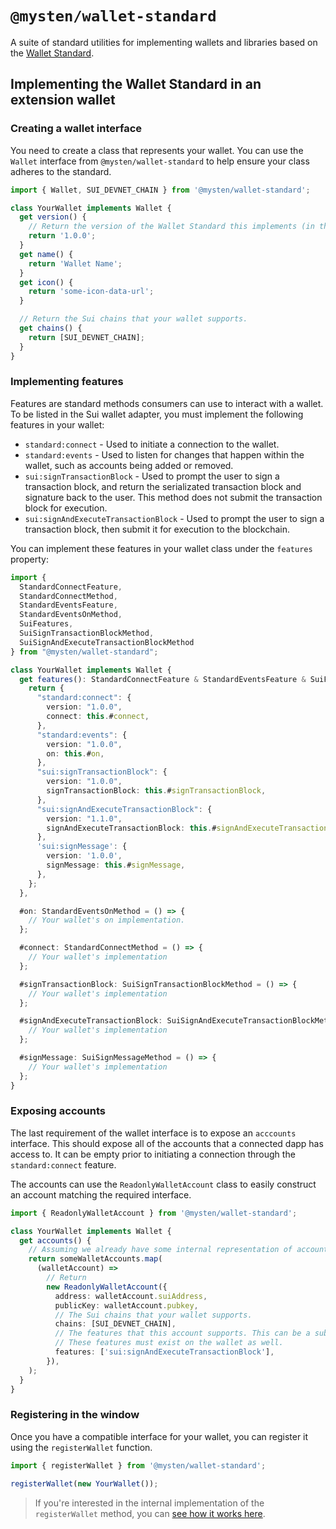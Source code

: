 # `@mysten/wallet-standard`

A suite of standard utilities for implementing wallets and libraries based on the [Wallet Standard](https://github.com/wallet-standard/wallet-standard/).

## Implementing the Wallet Standard in an extension wallet

### Creating a wallet interface

You need to create a class that represents your wallet. You can use the `Wallet` interface from `@mysten/wallet-standard` to help ensure your class adheres to the standard.

```typescript
import { Wallet, SUI_DEVNET_CHAIN } from '@mysten/wallet-standard';

class YourWallet implements Wallet {
  get version() {
    // Return the version of the Wallet Standard this implements (in this case, 1.0.0).
    return '1.0.0';
  }
  get name() {
    return 'Wallet Name';
  }
  get icon() {
    return 'some-icon-data-url';
  }

  // Return the Sui chains that your wallet supports.
  get chains() {
    return [SUI_DEVNET_CHAIN];
  }
}
```

### Implementing features

Features are standard methods consumers can use to interact with a wallet. To be listed in the Sui wallet adapter, you must implement the following features in your wallet:

- `standard:connect` - Used to initiate a connection to the wallet.
- `standard:events` - Used to listen for changes that happen within the wallet, such as accounts being added or removed.
- `sui:signTransactionBlock` - Used to prompt the user to sign a transaction block, and return the serializated transaction block and signature back to the user. This method does not submit the transaction block for execution.
- `sui:signAndExecuteTransactionBlock` - Used to prompt the user to sign a transaction block, then submit it for execution to the blockchain.

You can implement these features in your wallet class under the `features` property:

```typescript
import {
  StandardConnectFeature,
  StandardConnectMethod,
  StandardEventsFeature,
  StandardEventsOnMethod,
  SuiFeatures,
  SuiSignTransactionBlockMethod,
  SuiSignAndExecuteTransactionBlockMethod
} from "@mysten/wallet-standard";

class YourWallet implements Wallet {
  get features(): StandardConnectFeature & StandardEventsFeature & SuiFeatures {
    return {
      "standard:connect": {
        version: "1.0.0",
        connect: this.#connect,
      },
      "standard:events": {
        version: "1.0.0",
        on: this.#on,
      },
      "sui:signTransactionBlock": {
        version: "1.0.0",
        signTransactionBlock: this.#signTransactionBlock,
      },
      "sui:signAndExecuteTransactionBlock": {
        version: "1.1.0",
        signAndExecuteTransactionBlock: this.#signAndExecuteTransactionBlock,
      },
      'sui:signMessage': {
        version: '1.0.0',
        signMessage: this.#signMessage,
      },
    };
  },

  #on: StandardEventsOnMethod = () => {
    // Your wallet's on implementation.
  };

  #connect: StandardConnectMethod = () => {
    // Your wallet's implementation
  };

  #signTransactionBlock: SuiSignTransactionBlockMethod = () => {
    // Your wallet's implementation
  };

  #signAndExecuteTransactionBlock: SuiSignAndExecuteTransactionBlockMethod = () => {
    // Your wallet's implementation
  };

  #signMessage: SuiSignMessageMethod = () => {
    // Your wallet's implementation
  };
}
```

### Exposing accounts

The last requirement of the wallet interface is to expose an `acccounts` interface. This should expose all of the accounts that a connected dapp has access to. It can be empty prior to initiating a connection through the `standard:connect` feature.

The accounts can use the `ReadonlyWalletAccount` class to easily construct an account matching the required interface.

```typescript
import { ReadonlyWalletAccount } from '@mysten/wallet-standard';

class YourWallet implements Wallet {
  get accounts() {
    // Assuming we already have some internal representation of accounts:
    return someWalletAccounts.map(
      (walletAccount) =>
        // Return
        new ReadonlyWalletAccount({
          address: walletAccount.suiAddress,
          publicKey: walletAccount.pubkey,
          // The Sui chains that your wallet supports.
          chains: [SUI_DEVNET_CHAIN],
          // The features that this account supports. This can be a subset of the wallet's supported features.
          // These features must exist on the wallet as well.
          features: ['sui:signAndExecuteTransactionBlock'],
        }),
    );
  }
}
```

### Registering in the window

Once you have a compatible interface for your wallet, you can register it using the `registerWallet` function.

```typescript
import { registerWallet } from '@mysten/wallet-standard';

registerWallet(new YourWallet());
```

> If you're interested in the internal implementation of the `registerWallet` method, you can [see how it works here](https://github.com/wallet-standard/wallet-standard/blob/b4794e761de688906827829d5380b24cb8ed5fd5/packages/core/wallet/src/register.ts#L9).
